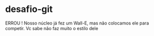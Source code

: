 desafio-git
========

ERROU ! Nosso núcleo já fez um Wall-E, mas não colocamos ele para competir. Vc sabe não faz muito o estilo dele
